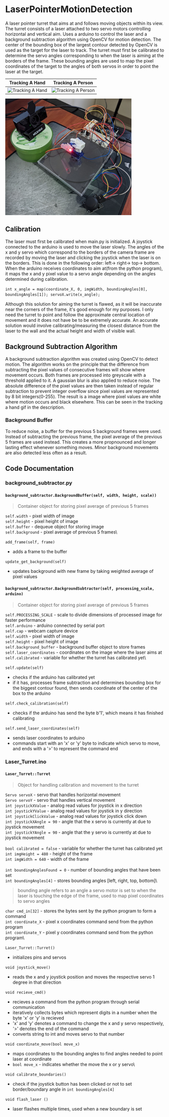 # LaserPointerMotionDetection
A laser pointer turret that aims at and follows moving objects within its view. The turret consists of a laser attached to two servo motors controlling horizontal and vertical aim. Uses a arduino to control the laser and a background subtraction algorithm using OpenCV for motion detection. The center of the bounding box of the largest contour detected by OpenCV is used as the target for the laser to track. The turret must first be calibrated to determine the servo angles corresponding to when the laser is aiming at the borders of the frame. These bounding angles are used to map the pixel coordinates of the target to the angles of both servos in order to point the laser at the target.

Tracking A Hand          |  Tracking A Person
:-------------------------:|:-------------------------:
![Tracking A Hand](https://github.com/chenalan02/LaserPointerMotionDetection/blob/main/Readme%20Gifs/tracking%20hand.gif)  |  ![Tracking A Person](https://github.com/chenalan02/LaserPointerMotionDetection/blob/main/Readme%20Gifs/tracking%20person.gif)

<img src="https://github.com/chenalan02/LaserPointerMotionDetection/blob/main/Readme%20Images/Laser%20Turret%20Setup.jpg" width="400">

## Calibration
The laser must first be calibrated when main.py is initialized. A joystick connected to the arduino is used to move the laser slowly. The angles of the x and y servo which correspond to the borders of the camera frame are recorded by moving the laser and clicking the joystick when the laser is on the borders. This is done in the following order: left-> right-> top-> bottom. When the arduino receives coordinates to aim at(from the python program), it maps the x and y pixel value to a servo angle depending on the angles determined during calibration.

`int x_angle = map(coordinate_X, 0, imgWidth, boundingAngles[0], boundingAngles[1]);
        servoX.write(x_angle);`
        
Although this solution for aiming the turret is flawed, as it will be inaccurate near the corners of the frame, it's good enough for my purposes. I only need the turret to point and follow the approximate central location of movement and it does not have be to be extremely accurate. An accurate solution would involve calibrating/measuring the closest distance from the laser to the wall and the actual height and width of visible wall.

## Background Subtraction Algorithm
A background subtraction algorithm was created using OpenCV to detect motion. The algorithm works on the principle that the difference from subtracting the pixel values of consecutive frames will show where movement occurs. Both frames are processed into greyscale with a threshold applied to it. A gaussian blur is also applied to reduce noise. The absolute difference of the pixel values are then taken instead of regular subtraction to prevent integer overflow since pixel values are represented by 8 bit integers(0-255). The result is a image where pixel values are white where motion occurs and black elsewhere. This can be seen in the tracking a hand gif in the description.

### Background Buffer
To reduce noise, a buffer for the previous 5 background frames were used. Instead of subtracting the previous frame, the pixel average of the previous 5 frames are used instead. This creates a more propnounced and longer lasting effect whenever something moves. Minor background movements are also detected less often as a result.

## Code Documentation

### background_subtractor.py

#### `background_subtractor.BackgroundBuffer(self, width, height, scale))`
> Container object for storing pixel average of previous 5 frames

`self.width` - pixel width of image\
`self.height` - pixel height of image\
`self.buffer` - dequeue object for storing image\
`self.background` - pixel average of previous 5 frames\

`add_frame(self, frame)` 
* adds a frame to the buffer

`update_get_background(self)` 
* updates background with new frame by taking weighted average of pixel values


#### `background_subtractor.BackgroundSubtractor(self, processing_scale, arduino)`
> Container object for storing pixel average of previous 5 frames

`self.PROCESSING_SCALE` - scale to divide dimensions of processed image for faster performance\
`self.arduino` - arduino connected by serial port\
`self.cap` - webcam capture device\
`self.width` - pixel width of image\
`self.height` - pixel height of image\
`self.background_buffer` - background buffer object to store frames\
`self.laser_coordinates` - coordinates on the image where the laser aims at\
`self.calibrated` - variable for whether the turret has calibrated yet\

`self.update(self)`
* checks if the arduino has calibrated yet
* if it has, processes frame subtraction and determines bounding box for the biggest contour found, then sends coordinate of the center of the box to the arduino

`self.check_calibration(self)`
* checks if the arduino has send the byte b'1', which means it has finished calibrating


`self.send_laser_coordinates(self)`
* sends laser coordinates to arduino
* commands start with an 'x' or 'y' byte to indicate which servo to move, and ends with a '>' to represent the command end

### Laser_Turret.ino
#### `Laser_Turret::Turret`
> Object for handling calibration and movement to the turret

`Servo servoX` - servo that handles horizontal movement\
`Servo servoY` - servo that handles vertical movement\
`int joystickXValue` - analog read values for joystick in x direction\
`int joystickYValue` - analog read values for joystick in y direction\
`int joystickClickValue` - analog read values for joystick click down\
`int joystickXAngle = 90` - angle that the x servo is currently at due to joystick movement\
`int joystickYAngle = 90` - angle that the y servo is currently at due to joystick movement\
<br/>
`bool calibrated = false` - variable for whether the turret has calibrated yet\
`int imgHeight = 480` - height of the frame\
`int imgWidth = 640` - width of the frame\
<br/>
`int boundingAnglesFound = 0` - number of bounding angles that have been set\
`int boundingAngles[4]` - stores bounding angles [left, right, top, bottom]\
> bounding angle refers to an angle a servo motor is set to when the laser is touching the edge of the frame, used to map pixel coordinates to servo angles

`char cmd_in[32]` - stores the bytes sent by the python program to form a command\
`int coordinate_X` - pixel x coordinates command send from the python program\
`int coordinate_Y` - pixel y coordinates command send from the python program\

`Laser_Turret::Turret()`
* initializes pins and servos

`void joystick_move()`
* reads the x and y joystick position and moves the respective servo 1 degree in that direction

`void recieve_cmd()`
* recieves a command from the python program through serial communication
* iteratively collects bytes which represent digits in a number when the byte 'x' or 'y' is recieved
* 'x' and 'y' denotes a command to change the x and y servo respectively, '>' denotes the end of the command
* converts string to int and moves servo to that number 

`void coordinate_move(bool move_x)`
* maps coordinates to the bounding angles to find angles needed to point laser at coordinate
* `bool move_x` - indicates whether the move the x or y servo\

`void calibrate_boundaries()`
* check if the joystick button has been clicked or not to set border/boundary angle in `int boundingAngles[4]`

`void flash_laser ()`
* laser flashes multiple times, used when a new boundary is set
